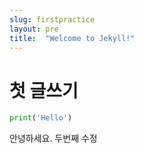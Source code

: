 ```yaml
---
slug: firstpractice
layout: pre
title:  "Welcome to Jekyll!"
---
```


# 첫 글쓰기

```python
print('Hello')
```

안녕하세요.
두번째 수정
